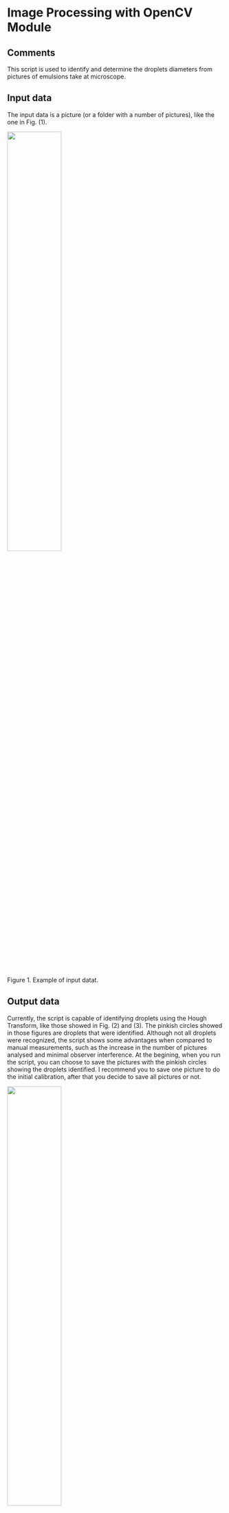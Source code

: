 # Image Processing with OpenCV Module

## Comments

This script is used to identify and determine the droplets diameters from pictures of emulsions take at microscope.

## Input data

The input data is a picture (or a folder with a number of pictures), like the one in Fig. (1).

<p><img src="https://i.ibb.co/tCx6Cqd/img2.png" height=50%, width=50%/></p>
<p>Figure 1. Example of input datat.</p>

## Output data

Currently, the script is capable of identifying droplets using the Hough Transform, like those showed in Fig. (2) and (3). The pinkish circles showed in those figures are droplets that were identified. Although not all droplets were recognized, the script shows some advantages when compared to manual measurements, such as the increase in the number of pictures analysed and minimal observer interference. At the begining, when you run the script, you can choose to save the pictures with the pinkish circles showing the droplets identified. I recommend you to save one picture to do the initial calibration, after that you decide to save all pictures or not.

<p><img src="https://i.ibb.co/DVNsBf5/image.png" height=50%, width=50%></p>
<p>Figure 2. Example 1 of processed image obtained using the script.</p>

<p><img src="https://i.ibb.co/6mdbHPt/image.png" height=50%, width=50%></p>
<p>Figure 3. Example 2 of processed image obtained using the script.</p>

Others images can be seen acessing the next link: <a href="https://ibb.co/album/x87L1X" target="_blank" rel="noopener noreferrer">Click here</a>. 

Furthermore, it can write a .TXT file with information about processing for every photo, Fig. (4). For every picture, even though you choose to save the processed pictures or not, you get the following information on that file:

- Elapsed time for processing
- Number of droplets identified
- Maximum and minimum diameter of droplets

To obtain diameters values in real world dimensions you must inform the "conversion_factor" variable. In this script the "conversion_factor" variable is informed in &mu;m/px. 

<p><img src="https://i.ibb.co/G9QdKfx/image.png" height=50%, width=50%></p>
<p>Figure 4. Example of text file with processing information.</p>

Finally, after all images get processed a relative frequency histogram is plot using the barplot function. The cumulative frequency and d<sub>90</sub> are plot using the normal plot function. Fig. (5) shows this result. To create the histogram you can choose a fixed interval, in my case it makes future comparisson easier (you can determine the intervals in "interval" variable) or use a determined number of bins.

<p><img src="https://i.ibb.co/FV749gM/image.png" height=50%, width=50%></p>
<p>Figure 5. Example of relative frequency histogram with cumulative frequency and d<sub>90</sub>.</p>

The output data values of diameters, intervals, relative and cumulative frequency, and d<sub>90</sub> are stored in a .XLSX file like the on in Fig. (6).

<p><img src="https://i.ibb.co/fQSZNcY/image.png" height=50%, width=50%></p>
<p>Figure 6. Example of .XLSX file with output data values.</p>

## Solution

To achieve all results commented above I used the OpenCV, NumPy, Math, Time, Matplotlib and Xlsxwriter modules.

## Future goals
- Use Machine Learning to identify and measure droplets
